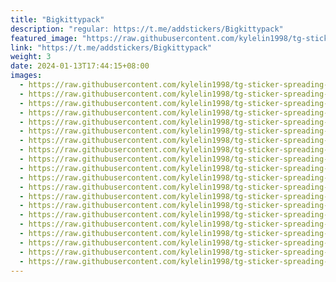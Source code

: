 ```yaml
---
title: "Bigkittypack"
description: "regular: https://t.me/addstickers/Bigkittypack"
featured_image: "https://raw.githubusercontent.com/kylelin1998/tg-sticker-spreading-worldwide-images/main/img/4f2533cc-5d0e-4c1f-a2e2-84662a23b42b.jpg"
link: "https://t.me/addstickers/Bigkittypack"
weight: 3
date: 2024-01-13T17:44:15+08:00
images:
  - https://raw.githubusercontent.com/kylelin1998/tg-sticker-spreading-worldwide-images/main/img/4f2533cc-5d0e-4c1f-a2e2-84662a23b42b.jpg
  - https://raw.githubusercontent.com/kylelin1998/tg-sticker-spreading-worldwide-images/main/img/6ee3882e-f507-4035-8674-0be4f353907a.jpg
  - https://raw.githubusercontent.com/kylelin1998/tg-sticker-spreading-worldwide-images/main/img/29138b9c-a5c9-4b76-86f1-8b277a2f60d4.jpg
  - https://raw.githubusercontent.com/kylelin1998/tg-sticker-spreading-worldwide-images/main/img/a2322d7c-9366-45c8-9a6d-749d6f103f9b.jpg
  - https://raw.githubusercontent.com/kylelin1998/tg-sticker-spreading-worldwide-images/main/img/27b3aa18-b5d5-42ae-8b4d-e5ae344940f2.jpg
  - https://raw.githubusercontent.com/kylelin1998/tg-sticker-spreading-worldwide-images/main/img/c10c0481-5be2-4813-bd23-f6cf02b6ef20.jpg
  - https://raw.githubusercontent.com/kylelin1998/tg-sticker-spreading-worldwide-images/main/img/1310feb8-399f-4e01-b7c4-50ab1c7960f8.jpg
  - https://raw.githubusercontent.com/kylelin1998/tg-sticker-spreading-worldwide-images/main/img/7904b66b-d882-4852-a22a-2fffbb663fc5.jpg
  - https://raw.githubusercontent.com/kylelin1998/tg-sticker-spreading-worldwide-images/main/img/8087198e-33c6-4a30-aa6a-df1bf987f5f9.jpg
  - https://raw.githubusercontent.com/kylelin1998/tg-sticker-spreading-worldwide-images/main/img/4846fb8c-36d3-4a1d-8dbb-130c52ca7a22.jpg
  - https://raw.githubusercontent.com/kylelin1998/tg-sticker-spreading-worldwide-images/main/img/5676454e-b9ca-469c-b2af-5111e002b76e.jpg
  - https://raw.githubusercontent.com/kylelin1998/tg-sticker-spreading-worldwide-images/main/img/829b6ecc-66f8-44de-9b88-a5509fe1aa43.jpg
  - https://raw.githubusercontent.com/kylelin1998/tg-sticker-spreading-worldwide-images/main/img/eaf8daf2-5d86-474e-955b-e677230404d1.jpg
  - https://raw.githubusercontent.com/kylelin1998/tg-sticker-spreading-worldwide-images/main/img/a5329285-885e-4b48-8bca-0421e6a8df0b.jpg
  - https://raw.githubusercontent.com/kylelin1998/tg-sticker-spreading-worldwide-images/main/img/6dc1aa33-21ee-49fc-a72d-157083370d21.jpg
  - https://raw.githubusercontent.com/kylelin1998/tg-sticker-spreading-worldwide-images/main/img/6f96d067-63a6-4861-844d-92f2181a1b17.jpg
  - https://raw.githubusercontent.com/kylelin1998/tg-sticker-spreading-worldwide-images/main/img/ebafc601-099b-4e9c-888a-029851ef1acb.jpg
  - https://raw.githubusercontent.com/kylelin1998/tg-sticker-spreading-worldwide-images/main/img/3eb58196-2705-4030-9345-086fc1457b06.jpg
  - https://raw.githubusercontent.com/kylelin1998/tg-sticker-spreading-worldwide-images/main/img/d63d9f6d-02ca-48be-b747-27fb55529e75.jpg
  - https://raw.githubusercontent.com/kylelin1998/tg-sticker-spreading-worldwide-images/main/img/add16a55-c1f6-4066-8366-337f634bd10e.jpg
---
```


